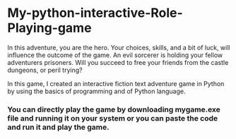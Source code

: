 # My-python-interactive-Role-Playing-game

In this adventure, you are the hero.
Your choices, skills, and a bit of luck, will influence the outcome of the game.
An evil sorcerer is holding your fellow adventurers prisoners.
Will you succeed to free your friends from the castle dungeons, or peril trying?

In this game, I created an interactive fiction text adventure game in Python by using the basics of programming and of Python language.

### You can directly play the game by downloading mygame.exe file and running it on your system or you can paste the code and run it and play the game.
